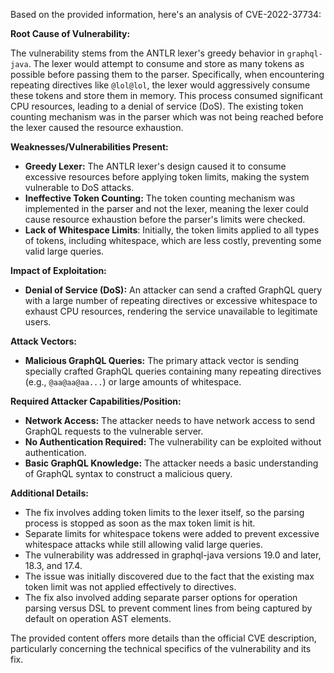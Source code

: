 Based on the provided information, here's an analysis of CVE-2022-37734:

**Root Cause of Vulnerability:**

The vulnerability stems from the ANTLR lexer's greedy behavior in `graphql-java`. The lexer would attempt to consume and store as many tokens as possible before passing them to the parser. Specifically, when encountering repeating directives like `@lol@lol`, the lexer would aggressively consume these tokens and store them in memory.  This process consumed significant CPU resources, leading to a denial of service (DoS). The existing token counting mechanism was in the parser which was not being reached before the lexer caused the resource exhaustion.

**Weaknesses/Vulnerabilities Present:**

*   **Greedy Lexer:** The ANTLR lexer's design caused it to consume excessive resources before applying token limits, making the system vulnerable to DoS attacks.
*   **Ineffective Token Counting:** The token counting mechanism was implemented in the parser and not the lexer, meaning the lexer could cause resource exhaustion before the parser's limits were checked.
*   **Lack of Whitespace Limits**: Initially, the token limits applied to all types of tokens, including whitespace, which are less costly, preventing some valid large queries.

**Impact of Exploitation:**

*   **Denial of Service (DoS):** An attacker can send a crafted GraphQL query with a large number of repeating directives or excessive whitespace to exhaust CPU resources, rendering the service unavailable to legitimate users.

**Attack Vectors:**

*   **Malicious GraphQL Queries:** The primary attack vector is sending specially crafted GraphQL queries containing many repeating directives (e.g., `@aa@aa@aa...`) or large amounts of whitespace.

**Required Attacker Capabilities/Position:**

*   **Network Access:** The attacker needs to have network access to send GraphQL requests to the vulnerable server.
*   **No Authentication Required:** The vulnerability can be exploited without authentication.
*   **Basic GraphQL Knowledge:** The attacker needs a basic understanding of GraphQL syntax to construct a malicious query.

**Additional Details:**

*   The fix involves adding token limits to the lexer itself, so the parsing process is stopped as soon as the max token limit is hit.
*   Separate limits for whitespace tokens were added to prevent excessive whitespace attacks while still allowing valid large queries.
*   The vulnerability was addressed in graphql-java versions 19.0 and later, 18.3, and 17.4.
*   The issue was initially discovered due to the fact that the existing max token limit was not applied effectively to directives.
*   The fix also involved adding separate parser options for operation parsing versus DSL to prevent comment lines from being captured by default on operation AST elements.

The provided content offers more details than the official CVE description, particularly concerning the technical specifics of the vulnerability and its fix.